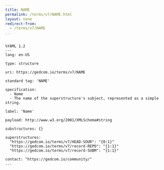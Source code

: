 ```yaml
---
title: NAME
permalink: /terms/v7/NAME.html
layout: none
redirect-from:
  - /terms/v7/NAME
...
```


```

%YAML 1.2
---
lang: en-US

type: structure

uri: https://gedcom.io/terms/v7/NAME

standard tag: 'NAME'

specification:
  - Name
  - The name of the superstructure's subject, represented as a simple string.

label: 'Name'

payload: http://www.w3.org/2001/XMLSchema#string

substructures: {}

superstructures:
  "https://gedcom.io/terms/v7/HEAD-SOUR": "{0:1}"
  "https://gedcom.io/terms/v7/record-REPO": "{1:1}"
  "https://gedcom.io/terms/v7/record-SUBM": "{1:1}"

contact: "https://gedcom.io/community/"
...

```
